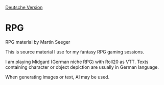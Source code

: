[Deutsche Version](README.md)

# RPG

RPG material by Martin Seeger

This is source material I use for my fantasy RPG gaming sessions.

I am playing Midgard (German niche RPG) with Roll20 as VTT. Texts containing character or object depiction are usually in German language.

When generating images or text, AI may be used.
